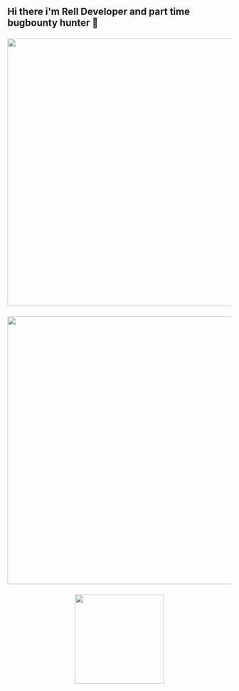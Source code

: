 ## Hi there i'm  Rell Developer and part time bugbounty hunter 👋



###

<div align="center">
  <img height="600" src="https://media1.tenor.com/m/VrzXhtoSwcsAAAAd/hacker-typing.gif"  />
</div>

###
<div align="center">   <img height="600" src="https://cdn.theatlantic.com/thumbor/LhTuK2YFBzf40fWKHNZOuoxC-xE=/0x0:2000x1125/1440x810/media/img/2020/09/23/webart_pepe/original.gif"  /> </div>


###

<div align="center">
  <img height="200" src="https://media1.tenor.com/m/VrzXhtoSwcsAAAAd/hacker-typing.gif"  />
</div>

###
